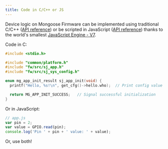 ```yaml
---
title: Code in C/C++ or JS
---
```


Device logic on Mongoose Firmware can be implemented using
traditional C/C++ ([API reference](#/c-api/)) or be scripted in
JavaScript ([API reference](#/javascript-api/))
thanks to the world's smallest
[JavaScript Engine - V7](https://github.com/cesanta/v7).

Code in C:

```c
#include <stdio.h>

#include "common/platform.h"
#include "fw/src/sj_app.h"
#include "fw/src/sj_sys_config.h"

enum mg_app_init_result sj_app_init(void) {
  printf("Hello, %s!\n", get_cfg()->hello.who);  // Print config value

  return MG_APP_INIT_SUCCESS;   // Signal successful initialization
}
```

Or in JavaScript:

```javascript
// app.js
var pin = 2;
var value = GPIO.read(pin);
console.log('Pin ' + pin + ' value: ' + value);
```

Or, use both!
